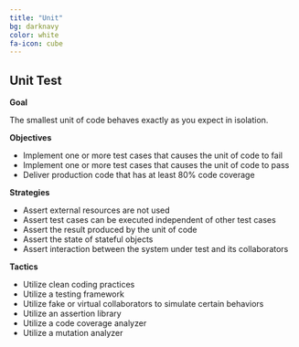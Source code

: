 ```yaml
---
title: "Unit"
bg: darknavy
color: white
fa-icon: cube
---
```


## Unit Test

**Goal**

The smallest unit of code behaves exactly as you expect in isolation.

**Objectives**

* Implement one or more test cases that causes the unit of code to fail
* Implement one or more test cases that causes the unit of code to pass
* Deliver production code that has at least 80% code coverage

**Strategies**

* Assert external resources are not used
* Assert test cases can be executed independent of other test cases
* Assert the result produced by the unit of code
* Assert the state of stateful objects
* Assert interaction between the system under test and its collaborators

**Tactics**

* Utilize clean coding practices
* Utilize a testing framework
* Utilize fake or virtual collaborators to simulate certain behaviors
* Utilize an assertion library
* Utilize a code coverage analyzer
* Utilize a mutation analyzer

